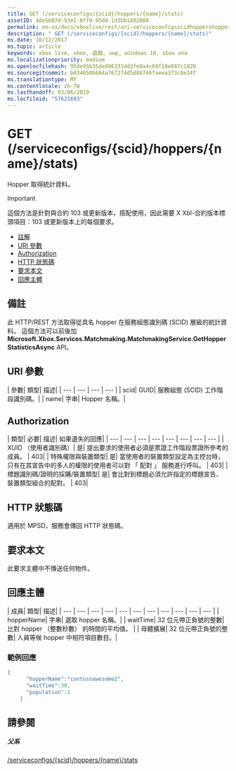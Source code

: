 ```yaml
---
title: GET (/serviceconfigs/{scid}/hoppers/{name}/stats)
assetID: 4de5b07d-93e1-8ff0-05dd-1d3bb1802088
permalink: en-us/docs/xboxlive/rest/uri-serviceconfigsscidhoppershoppernamestatsget.html
description: " GET (/serviceconfigs/{scid}/hoppers/{name}/stats)"
ms.date: 10/12/2017
ms.topic: article
keywords: xbox live, xbox, 遊戲, uwp, windows 10, xbox one
ms.localizationpriority: medium
ms.openlocfilehash: 95de95b35de496331dd3fe0a4c69f18e047c1020
ms.sourcegitcommit: b034650b684a767274d5d88746faeea373c8e34f
ms.translationtype: MT
ms.contentlocale: zh-TW
ms.lasthandoff: 03/06/2019
ms.locfileid: "57621693"
---
```

# <a name="get-serviceconfigsscidhoppersnamestats"></a>GET (/serviceconfigs/{scid}/hoppers/{name}/stats)

Hopper 取得統計資料。

> [!IMPORTANT]
> 這個方法是針對與合約 103 或更新版本，搭配使用，因此需要 X Xbl-合約版本標頭項目：103 或更新版本上的每個要求。

  * [註解](#ID4ET)
  * [URI 參數](#ID4E5)
  * [Authorization](#ID4EJB)
  * [HTTP 狀態碼](#ID4E3C)
  * [要求本文](#ID4EFD)
  * [回應主體](#ID4EQD)

<a id="ID4ET"></a>


## <a name="remarks"></a>備註
此 HTTP/REST 方法取得從具名 hopper 在服務組態識別碼 (SCID) 層級的統計資料。 這個方法可以前後加**Microsoft.Xbox.Services.Matchmaking.MatchmakingService.GetHopperStatisticsAsync** API。  
<a id="ID4E5"></a>


## <a name="uri-parameters"></a>URI 參數

| 參數| 類型| 描述|
| --- | --- | --- | --- |
| scid| GUID| 服務組態 (SCID) 工作階段識別碼。|
| name| 字串| Hopper 名稱。|

<a id="ID4EJB"></a>


## <a name="authorization"></a>Authorization

| 類型| 必要| 描述| 如果遺失的回應|
| --- | --- | --- | --- | --- | --- | --- | --- |
| XUID （使用者識別碼）| 是| 提出要求的使用者必須是票證工作階段票證所參考的成員。 | 403|
| 特殊權限與裝置類型| 是| 當使用者的裝置類型設定為主控台時，只有在其宣告中的多人的權限的使用者可以對 「 配對 」 服務進行呼叫。 | 403|
| 標題識別碼/證明的採購/裝置類型| 是| 會比對到標題必須允許指定的標題宣告、 裝置類型組合的配對。 | 403|

<a id="ID4E3C"></a>


## <a name="http-status-codes"></a>HTTP 狀態碼
適用於 MPSD，服務會傳回 HTTP 狀態碼。  
<a id="ID4EFD"></a>


## <a name="request-body"></a>要求本文

此要求主體中不傳送任何物件。

<a id="ID4EQD"></a>


## <a name="response-body"></a>回應主體

| 成員| 類型| 描述|
| --- | --- | --- | --- | --- | --- | --- | --- | --- | --- | --- |
| hopperName| 字串| 選取 hopper 名稱。|
| waitTime| 32 位元帶正負號的整數| 比對 hopper （整數秒數） 的時間的平均值。 |
| 母體擴展| 32 位元帶正負號的整數| 人員等候 hopper 中相符項目數目。|

<a id="ID4E1D"></a>


### <a name="sample-response"></a>範例回應


```cpp
{
      "hopperName":"contosoawesome2",
      "waitTime":30,
      "population":1
    }


```


<a id="ID4EJE"></a>


## <a name="see-also"></a>請參閱

<a id="ID4ELE"></a>


##### <a name="parent"></a>父系  

[/serviceconfigs/{scid}/hoppers/{name}/stats](uri-serviceconfigsscidhoppershoppernamestats.md)
